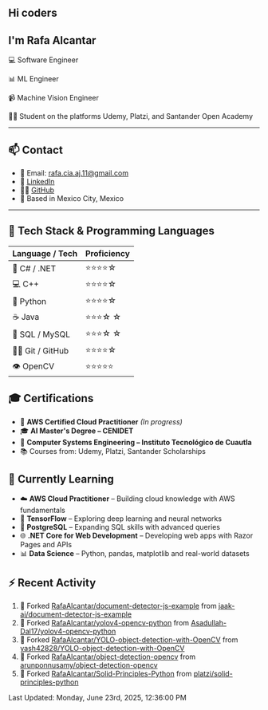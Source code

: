 ## Hi coders
## I'm Rafa Alcantar


💻 Software Engineer

📊 ML Engineer

📹 Machine Vision Engineer

👨‍💻 Student on the platforms Udemy, Platzi, and Santander Open Academy

---
## 📫 Contact

- 📧 Email: [rafa.cia.aj.11@gmail.com](mailto:rafa.cia.aj.11@gmail.com)  
- 💼 [LinkedIn](https://www.linkedin.com/in/rafael-alcantar-juarez/)  
- 🧑‍💻 [GitHub](https://github.com/RafaAlcantar)  
- 📍 Based in Mexico City, Mexico

---
## 🧰 Tech Stack & Programming Languages

| Language / Tech   |  Proficiency   |
|-------------------|----------------|
| 🎯 C# / .NET      | ⭐⭐⭐⭐☆   |
| 💻 C++            | ⭐⭐⭐⭐☆   |
| 🐍 Python         | ⭐⭐⭐⭐☆   |
| ☕ Java           | ⭐⭐⭐☆ ☆   |
| 💾 SQL / MySQL    | ⭐⭐⭐☆ ☆   |
| 🧑‍💻 Git / GitHub   | ⭐⭐⭐⭐☆   |
| 👁️ OpenCV         | ⭐⭐⭐⭐⭐  |


## 🎓 Certifications

- 📜 **AWS Certified Cloud Practitioner** *(In progress)*  
- 🎓 **AI Master's Degree – CENIDET**  
- 📘 **Computer Systems Engineering – Instituto Tecnológico de Cuautla**  
- 📚 Courses from: Udemy, Platzi, Santander Scholarships

## 🧪 Currently Learning

- ☁️ **AWS Cloud Practitioner** – Building cloud knowledge with AWS fundamentals  
- 🤖 **TensorFlow** – Exploring deep learning and neural networks  
- 🐘 **PostgreSQL** – Expanding SQL skills with advanced queries  
- 🌐 **.NET Core for Web Development** – Developing web apps with Razor Pages and APIs  
- 📊 **Data Science** – Python, pandas, matplotlib and real-world datasets

## :zap: Recent Activity
<!--RECENT_ACTIVITY:start-->
1. 🔱 Forked [RafaAlcantar/document-detector-js-example](https://github.com/RafaAlcantar/document-detector-js-example) from [jaak-ai/document-detector-js-example](https://github.com/jaak-ai/document-detector-js-example)
2. 🔱 Forked [RafaAlcantar/yolov4-opencv-python](https://github.com/RafaAlcantar/yolov4-opencv-python) from [Asadullah-Dal17/yolov4-opencv-python](https://github.com/Asadullah-Dal17/yolov4-opencv-python)
3. 🔱 Forked [RafaAlcantar/YOLO-object-detection-with-OpenCV](https://github.com/RafaAlcantar/YOLO-object-detection-with-OpenCV) from [yash42828/YOLO-object-detection-with-OpenCV](https://github.com/yash42828/YOLO-object-detection-with-OpenCV)
4. 🔱 Forked [RafaAlcantar/object-detection-opencv](https://github.com/RafaAlcantar/object-detection-opencv) from [arunponnusamy/object-detection-opencv](https://github.com/arunponnusamy/object-detection-opencv)
5. 🔱 Forked [RafaAlcantar/Solid-Principles-Python](https://github.com/RafaAlcantar/Solid-Principles-Python) from [platzi/solid-principles-python](https://github.com/platzi/solid-principles-python)
<!--RECENT_ACTIVITY:end-->
<!--RECENT_ACTIVITY:last_update-->
Last Updated: Monday, June 23rd, 2025, 12:36:00 PM
<!--RECENT_ACTIVITY:last_update_end-->

